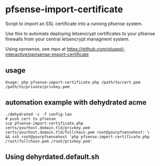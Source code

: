 # pfsense-import-certificate
Script to import an SSL certificate into a running pfsense system.

Use this to automate deploying letsencrypt certificates to your pfsense firewalls from your central letsencrypt managment system.

Using opnsense, see repo at https://github.com/pluspol-interactive/opnsense-import-certificate

## usage


```
Usage: php pfsense-import-certificate.php /path/to/cert.pem /path/to/private/privkey.pem
```

## automation example with dehydrated acme

```
./dehydrated -c -f config-lan
# push cert to pfsense
scp pfsense-import-certificate.php certs/yourhost.domain.tld/privkey.pem certs/yourhost.domain.tld/fullchain.pem root@yourpfsensehost: \
&& ssh root@yourpfsensehost 'php pfsense-import-certificate.php /root/fullchain.pem /root/privkey.pem'
```

## Using dehyrdated.default.sh

```

```
